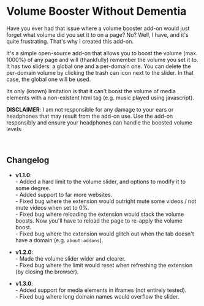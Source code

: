 # Volume Booster Without Dementia
Have you ever had that issue where a volume booster add-on would just forget what volume did you set it to on a page? No? Well, I have, and it's quite frustrating. That's why I created this add-on.

It's a simple open-source add-on that allows you to boost the volume (max. 1000%) of any page and will (thankfully) remember the volume you set it to. It has two sliders: a global one and a per-domain one. You can delete the per-domain volume by clicking the trash can icon next to the slider. In that case, the global one will be used.

Its only (known) limitation is that it can't boost the volume of media elements with a non-existent html tag (e.g. music played using javascript).

**DISCLAIMER**: I am not responsible for any damage to your ears or headphones that may result from the add-on use. Use the add-on responsibly and ensure your headphones can handle the boosted volume levels.

&nbsp;
## Changelog
- **v1.1.0**:
<br>- Added a hard limit to the volume slider, and options to modify it to some degree.
<br>- Added support to far more websites.
<br>- Fixed bug where the extension would outright mute some videos / not mute videos when set to 0%.
<br>- Fixed bug where reloading the extension would stack the volume boosts. Now you'll have to reload the page to re-apply the volume boost.
<br>- Fixed bug where the extension would glitch out when the tab doesn't have a domain (e.g. `about:addons`).

- **v1.2.0**:
<br>- Made the volume slider wider and clearer.
<br>- Fixed bug where the limit would reset when refreshing the extension (by closing the browser).

- **v1.3.0**:
<br>- Added support for media elements in iframes (not entirely tested).
<br>- Fixed bug where long domain names would overflow the slider.